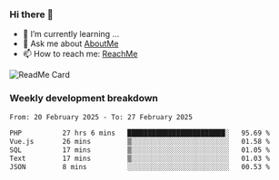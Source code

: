 ### Hi there 👋

- 🌱 I’m currently learning ...
- 💬 Ask me about [AboutMe](https://www.itzcy.com/about)
- 📫 How to reach me: [ReachMe](https://www.itzcy.com/about)

![ReadMe Card](https://github-readme-stats-ten-gilt.vercel.app/api?username=SuperChenYun&show_icons=true&title_color=fff&icon_color=79ff97&text_color=9f9f9f&bg_color=151515&hide_border=true)

### Weekly development breakdown
<!--START_SECTION:waka-->

```txt
From: 20 February 2025 - To: 27 February 2025

PHP          27 hrs 6 mins   ████████████████████████░   95.69 %
Vue.js       26 mins         ▒░░░░░░░░░░░░░░░░░░░░░░░░   01.58 %
SQL          17 mins         ▒░░░░░░░░░░░░░░░░░░░░░░░░   01.05 %
Text         17 mins         ▒░░░░░░░░░░░░░░░░░░░░░░░░   01.03 %
JSON         8 mins          ░░░░░░░░░░░░░░░░░░░░░░░░░   00.53 %
```

<!--END_SECTION:waka-->
